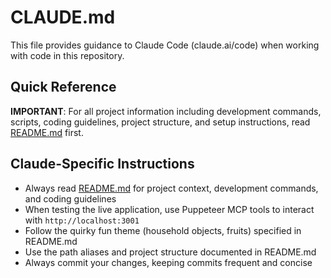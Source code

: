 # CLAUDE.md

This file provides guidance to Claude Code (claude.ai/code) when working with code in this repository.

## Quick Reference

**IMPORTANT**: For all project information including development commands, scripts, coding guidelines, project structure, and setup instructions, read [README.md](./README.md) first.

## Claude-Specific Instructions

- Always read [README.md](./README.md) for project context, development commands, and coding guidelines
- When testing the live application, use Puppeteer MCP tools to interact with `http://localhost:3001`
- Follow the quirky fun theme (household objects, fruits) specified in README.md
- Use the path aliases and project structure documented in README.md
- Always commit your changes, keeping commits frequent and concise
